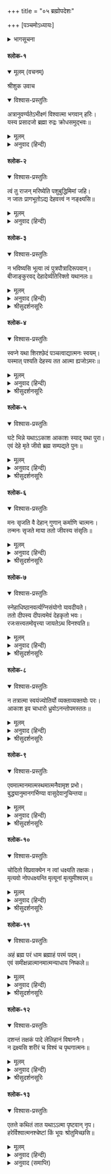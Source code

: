 +++
title = "०५ ब्रह्मोपदेशः"

+++
[पञ्चमोऽध्यायः]



<details><summary>भागसूचना</summary>

श्रीशुकदेवजीका अन्तिम उपदेश
</details>

#### श्लोक-१


<details open><summary>मूलम् (वचनम्)</summary>

श्रीशुक उवाच
</details>

<details open><summary>विश्वास-प्रस्तुतिः</summary>

अत्रानुवर्ण्यतेऽभीक्ष्णं विश्वात्मा भगवान् हरिः।  
यस्य प्रसादजो ब्रह्मा रुद्रः क्रोधसमुद‍्भवः॥
</details>

<details><summary>मूलम्</summary>

अत्रानुवर्ण्यतेऽभीक्ष्णं विश्वात्मा भगवान् हरिः।  
यस्य प्रसादजो ब्रह्मा रुद्रः क्रोधसमुद‍्भवः॥
</details>

<details><summary>अनुवाद (हिन्दी)</summary>

श्रीशुकदेवजी कहते हैं—प्रिय परीक्षित्! इस श्रीमद‍्भागवतमहापुराणमें बार-बार और सर्वत्र विश्वात्मा भगवान् श्रीहरिका ही संकीर्तन हुआ है। ब्रह्मा और रुद्र भी श्रीहरिसे पृथक् नहीं हैं, उन्हींकी प्रसाद-लीला और क्रोध-लीलाकी अभिव्यक्ति हैं॥ १॥
</details>

#### श्लोक-२


<details open><summary>विश्वास-प्रस्तुतिः</summary>

त्वं तु राजन् मरिष्येति पशुबुद्धिमिमां जहि।  
न जातः प्रागभूतोऽद्य देहवत्त्वं न नङ्क्ष्यसि॥
</details>

<details><summary>मूलम्</summary>

त्वं तु राजन् मरिष्येति पशुबुद्धिमिमां जहि।  
न जातः प्रागभूतोऽद्य देहवत्त्वं न नङ्क्ष्यसि॥
</details>

<details><summary>अनुवाद (हिन्दी)</summary>

हे राजन्! अब तुम यह पशुओंकी-सी अविवेकमूलक धारणा छोड़ दो कि मैं मरूँगा; जैसे शरीर पहले नहीं था और अब पैदा हुआ और फिर नष्ट हो जायगा, वैसे ही तुम भी पहले नहीं थे, तुम्हारा जन्म हुआ, तुम मर जाओगे—यह बात नहीं है॥ २॥
</details>

#### श्लोक-३


<details open><summary>विश्वास-प्रस्तुतिः</summary>

न भविष्यसि भूत्वा त्वं पुत्रपौत्रादिरूपवान्।  
बीजाङ्कुरवद् देहादेर्व्यतिरिक्तो यथानलः॥
</details>

<details><summary>मूलम्</summary>

न भविष्यसि भूत्वा त्वं पुत्रपौत्रादिरूपवान्।  
बीजाङ्कुरवद् देहादेर्व्यतिरिक्तो यथानलः॥
</details>

<details><summary>अनुवाद (हिन्दी)</summary>

जैसे बीजसे अंकुर और अंकुरसे बीजकी उत्पत्ति होती है, वैसे ही एक देहसे दूसरे देहकी और दूसरे देहसे तीसरेकी उत्पत्ति होती है। किन्तु तुम न तो किसीसे उत्पन्न हुए हो और न तो आगे पुत्र-पौत्रादिकोंके शरीरके रूपमें उत्पन्न होओगे। अजी, जैसे आग लकड़ीसे सर्वथा अलग रहती है—लकड़ीकी उत्पत्ति और विनाशसे सर्वथा परे, वैसे ही तुम भी शरीर आदिसे सर्वथा अलग हो॥ ३॥
</details>

<details><summary>श्रीसुदर्शनसूरिः</summary>

भूत्वा पुत्रपौत्रादिरूपवान् न च भविष्यसि न पुनर्जननं बीजाङ्कुरन्यायेन सन्तानोत्पादकश्च न भविष्यसीत्यर्थः यथाऽनलः काष्ठादिति शेषः ॥ ३ ॥

</details>

#### श्लोक-४


<details open><summary>विश्वास-प्रस्तुतिः</summary>

स्वप्ने यथा शिरश्छेदं पञ्चत्वाद्यात्मनः स्वयम्।  
यस्मात् पश्यति देहस्य तत आत्मा ह्यजोऽमरः॥
</details>

<details><summary>मूलम्</summary>

स्वप्ने यथा शिरश्छेदं पञ्चत्वाद्यात्मनः स्वयम्।  
यस्मात् पश्यति देहस्य तत आत्मा ह्यजोऽमरः॥
</details>

<details><summary>अनुवाद (हिन्दी)</summary>

स्वप्नावस्थामें ऐसा मालूम होता है कि मेरा सिर कट गया है और मैं मर गया हूँ, मुझे लोग श्मशानमें जला रहे हैं; परन्तु ये सब शरीरकी ही अवस्थाएँ दीखती हैं, आत्माकी नहीं। देखनेवाला तो उन अवस्थाओंसे सर्वथा परे, जन्म और मृत्युसे रहित, शुद्ध-बुद्ध परमतत्त्वस्वरूप है॥ ४॥
</details>

<details><summary>श्रीसुदर्शनसूरिः</summary>

स्वप्ने देहादप्यात्माविलक्षण इत्यर्थः ॥ ४ ॥
</details>

#### श्लोक-५


<details open><summary>विश्वास-प्रस्तुतिः</summary>

घटे भिन्ने यथाऽऽकाश आकाशः स्याद् यथा पुरा।  
एवं देहे मृते जीवो ब्रह्म सम्पद्यते पुनः॥
</details>

<details><summary>मूलम्</summary>

घटे भिन्ने यथाऽऽकाश आकाशः स्याद् यथा पुरा।  
एवं देहे मृते जीवो ब्रह्म सम्पद्यते पुनः॥
</details>

<details><summary>अनुवाद (हिन्दी)</summary>

जैसे घड़ा फूट जानेपर आकाश पहलेकी ही भाँति अखण्ड रहता है, परन्तु घटाकाशताकी निवृत्ति हो जानेसे लोगोंको ऐसा प्रतीत होता है कि वह महाकाशसे मिल गया है—वास्तवमें तो वह मिला हुआ था ही, वैसे ही देहपात हो जानेपर ऐसा मालूम पड़ता है मानो जीव ब्रह्म हो गया। वास्तवमें तो वह ब्रह्म था ही, उसकी अब्रह्मता तो प्रतीतिमात्र थी॥ ५॥
</details>

<details><summary>श्रीसुदर्शनसूरिः</summary>

यथा पुरा स्यात् निरुपाधिकः स्यात् एवं जीवो ब्रह्म सम्पद्यते परिशुद्धावस्थो भवतीत्यर्थः । ब्रह्मशब्दोऽत्र मुक्तात्मवाची 'ब्रह्मभूयाय कल्पते, ब्रह्मणो हि प्रतिष्ठाहम्' इति प्रयोगात् ॥ ५ ॥
</details>

#### श्लोक-६


<details open><summary>विश्वास-प्रस्तुतिः</summary>

मनः सृजति वै देहान् गुणान् कर्माणि चात्मनः।  
तन्मनः सृजते माया ततो जीवस्य संसृतिः॥
</details>

<details><summary>मूलम्</summary>

मनः सृजति वै देहान् गुणान् कर्माणि चात्मनः।  
तन्मनः सृजते माया ततो जीवस्य संसृतिः॥
</details>

<details><summary>अनुवाद (हिन्दी)</summary>

मन ही आत्माके लिये शरीर, विषय और कर्मोंकी कल्पना कर लेता है; और उस मनकी सृष्टि करती है माया (अविद्या)। वास्तवमें माया ही जीवके संसार-चक्रमें पड़नेका कारण है॥ ६॥
</details>
<details><summary>श्रीसुदर्शनसूरिः</summary>

मनः सृजतीति मनसो देहादिसृष्टिहेतुत्वं पुण्यपापद्वारेत्याह- कर्माणि चेति । माया प्रकृतिः ॥ ६ ॥
</details>

#### श्लोक-७


<details open><summary>विश्वास-प्रस्तुतिः</summary>

स्नेहाधिष्ठानवर्त्यग्निसंयोगो यावदीयते।  
ततो दीपस्य दीपत्वमेवं देहकृतो भवः।  
रजःसत्त्वतमोवृत्त्या जायतेऽथ विनश्यति॥
</details>

<details><summary>मूलम्</summary>

स्नेहाधिष्ठानवर्त्यग्निसंयोगो यावदीयते।  
ततो दीपस्य दीपत्वमेवं देहकृतो भवः।  
रजःसत्त्वतमोवृत्त्या जायतेऽथ विनश्यति॥
</details>

<details><summary>अनुवाद (हिन्दी)</summary>

जबतक तेल, तेल रखनेका पात्र, बत्ती और आगका संयोग रहता है, तभीतक दीपकमें दीपकपना है; वैसे ही उनके ही समान जबतक आत्माका कर्म, मन, शरीर और इनमें रहनेवाले चैतन्याध्यासके साथ सम्बन्ध रहता है तभीतक उसे जन्म-मृत्युके चक्र संसारमें भटकना पड़ता है और रजोगुण, सत्त्वगुण तथा तमोगुणकी वृत्तियोंसे उसे उत्पन्न, स्थित एवं विनष्ट होना पड़ता है॥ ७॥
</details>
<details><summary>श्रीसुदर्शनसूरिः</summary>

एवं देहकृतो भव इति कर्मारब्धदेहेन्द्रियावधिको भवति इत्यर्थः । रजः सत्त्वं तमोवृत्त्या गुणत्रयसंसर्गादात्मनो जन्ममरणादिः स्वतस्तु तद्विलक्षणो नित्य इत्यर्थः ॥ ७ ॥
</details>

#### श्लोक-८


<details open><summary>विश्वास-प्रस्तुतिः</summary>

न तत्रात्मा स्वयंज्योतिर्यो व्यक्ताव्यक्तयोः परः।  
आकाश इव चाधारो ध्रुवोऽनन्तोपमस्ततः॥
</details>

<details><summary>मूलम्</summary>

न तत्रात्मा स्वयंज्योतिर्यो व्यक्ताव्यक्तयोः परः।  
आकाश इव चाधारो ध्रुवोऽनन्तोपमस्ततः॥
</details>

<details><summary>अनुवाद (हिन्दी)</summary>

परन्तु जैसे दीपकके बुझ जानेसे तत्त्वरूप तेजका विनाश नहीं होता, वैसे ही संसारका नाश होनेपर भी स्वयंप्रकाश आत्माका नाश नहीं होता। क्योंकि वह कार्य और कारण, व्यक्त और अव्यक्त सबसे परे है, वह आकाशके समान सबका आधार है, नित्य और निश्चल है, वह अनन्त है। सचमुच आत्माकी उपमा आत्मा ही है॥ ८॥
</details>
<details><summary>श्रीसुदर्शनसूरिः</summary>

परो जीवादन्यः ॥ ८ ॥
</details>

#### श्लोक-९


<details open><summary>विश्वास-प्रस्तुतिः</summary>

एवमात्मानमात्मस्थमात्मनैवामृश प्रभो।  
बुद्ध्यानुमानगर्भिण्या वासुदेवानुचिन्तया॥
</details>

<details><summary>मूलम्</summary>

एवमात्मानमात्मस्थमात्मनैवामृश प्रभो।  
बुद्ध्यानुमानगर्भिण्या वासुदेवानुचिन्तया॥
</details>

<details><summary>अनुवाद (हिन्दी)</summary>

हे राजन्! तुम अपनी विशुद्ध एवं विवेकवती बुद्धिको परमात्माके चिन्तनसे भरपूर कर लो और स्वयं ही अपने अन्तरमें स्थित परमात्माका साक्षात्कार करो॥ ९॥
</details>
<details><summary>श्रीसुदर्शनसूरिः</summary>

परमात्मानं जीवम् आत्मस्थं परमात्मस्थम् ॥ ९ ॥
</details>


#### श्लोक-१०


<details open><summary>विश्वास-प्रस्तुतिः</summary>

चोदितो विप्रवाक्येन न त्वां धक्ष्यति तक्षकः।  
मृत्यवो नोपधक्ष्यन्ति मृत्यूनां मृत्युमीश्वरम्॥
</details>

<details><summary>मूलम्</summary>

चोदितो विप्रवाक्येन न त्वां धक्ष्यति तक्षकः।  
मृत्यवो नोपधक्ष्यन्ति मृत्यूनां मृत्युमीश्वरम्॥
</details>

<details><summary>अनुवाद (हिन्दी)</summary>

देखो, तुम मृत्युओंकी भी मृत्यु हो! तुम स्वयं ईश्वर हो। ब्राह्मणके शापसे प्रेरित तक्षक तुम्हें भस्म न कर सकेगा। अजी, तक्षककी तो बात ही क्या, स्वयं मृत्यु और मृत्युओंका समूह भी तुम्हारे पासतक न फटक सकेंगे॥ १०॥
</details>

<details><summary>श्रीसुदर्शनसूरिः</summary>

न त्वां धक्ष्यति तव दाहवेदना भविष्यतीत्यर्थः । मृत्यव इति ईश्वरो मृत्युः मृत्युं तं यथा मृत्युर्धक्ष्यति एवं तद्भक्तानपि नेत्यर्थः ॥ १० ॥
</details>

#### श्लोक-११


<details open><summary>विश्वास-प्रस्तुतिः</summary>

अहं ब्रह्म परं धाम ब्रह्माहं परमं पदम्।  
एवं समीक्षन्नात्मानमात्मन्याधाय निष्कले॥
</details>

<details><summary>मूलम्</summary>

अहं ब्रह्म परं धाम ब्रह्माहं परमं पदम्।  
एवं समीक्षन्नात्मानमात्मन्याधाय निष्कले॥
</details>

<details><summary>अनुवाद (हिन्दी)</summary>

तुम इस प्रकार अनुसंधान—चिन्तन करो कि ‘मैं ही सर्वाधिष्ठान परब्रह्म हूँ। सर्वाधिष्ठान ब्रह्म मैं ही हूँ।’ इस प्रकार तुम अपने-आपको अपने वास्तविक एकरस अनन्त अखण्ड स्वरूपमें स्थित कर लो॥ ११॥
</details>
<details><summary>श्रीसुदर्शनसूरिः</summary>

अहं ब्रह्मेति ब्रह्माहमिति च तात्पर्यभेदेन विशेषणप्रधानो विशेष्यप्रधानश्च निर्देशभेदः परं पदं परमप्राप्यम् ॥ ११ ॥
</details>

#### श्लोक-१२


<details open><summary>विश्वास-प्रस्तुतिः</summary>

दशन्तं तक्षकं पादे लेलिहानं विषाननैः।  
न द्रक्ष्यसि शरीरं च विश्वं च पृथगात्मनः॥
</details>

<details><summary>मूलम्</summary>

दशन्तं तक्षकं पादे लेलिहानं विषाननैः।  
न द्रक्ष्यसि शरीरं च विश्वं च पृथगात्मनः॥
</details>

<details><summary>अनुवाद (हिन्दी)</summary>

उस समय अपनी विषैली जीभ लपलपाता हुआ, अपने होठोंके कोने चाटता हुआ तक्षक आये और अपने विषपूर्ण मुखोंसे तुम्हारे पैरोंमें डस ले—कोई परवा नहीं। तुम अपने आत्मस्वरूपमें स्थित होकर इस शरीरको—और तो क्या, सारे विश्वको भी अपनेसे पृथक् न देखोगे॥ १२॥
</details>
<details><summary>श्रीसुदर्शनसूरिः</summary>

न द्रक्ष्यसीति भगवत्स्मृत्यादितत्पदं न तथा दुःखादेर्हेतुभूतमन्यन्नवेत्स्यसीत्यर्थः ॥ १२ -१३ ॥  

इति श्रीमद्भागवते महापुराणे द्वादशस्कन्धव्याख्याने श्रीसुदर्शनसूरिकृतशुकपक्षीये पञ्चमोऽध्यायः ॥ ५ ॥ 
</details>

#### श्लोक-१३


<details open><summary>विश्वास-प्रस्तुतिः</summary>

एतत्ते कथितं तात यथाऽऽत्मा पृष्टवान् नृप।  
हरेर्विश्वात्मनश्चेष्टां किं भूयः श्रोतुमिच्छसि॥
</details>

<details><summary>मूलम्</summary>

एतत्ते कथितं तात यथाऽऽत्मा पृष्टवान् नृप।  
हरेर्विश्वात्मनश्चेष्टां किं भूयः श्रोतुमिच्छसि॥
</details>

<details><summary>अनुवाद (हिन्दी)</summary>

आत्मस्वरूप बेटा परीक्षित्! तुमने विश्वात्मा भगवान‍्की लीलाके सम्बन्धमें जो प्रश्न किया था, उसका उत्तर मैंने दे दिया, अब और क्या सुनना चाहते हो?॥ १३॥
</details>

<details><summary>अनुवाद (समाप्ति)</summary>

इति श्रीमद‍्भागवते महापुराणे पारमहंस्यां संहितायां द्वादशस्कन्धे ब्रह्मोपदेशो नाम पञ्चमोऽध्यायः॥ ५ ॥
</details>
